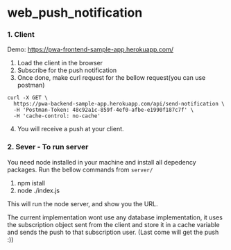 # web_push_notification

### 1. Client

Demo: https://pwa-frontend-sample-app.herokuapp.com/

1. Load the client in the browser
2. Subscribe for the push notification
3. Once done, make curl request for the bellow request(you can use postman)

```
curl -X GET \
  https://pwa-backend-sample-app.herokuapp.com/api/send-notification \
  -H 'Postman-Token: 48c92a1c-859f-4ef0-afbe-e1990f187c7f' \
  -H 'cache-control: no-cache'
```

4. You will receive a push at your client.



### 2. Sever - To run server
You need node installed in your machine and install all depedency packages. Run the bellow commands from `server/`

1. npm istall
2. node ./index.js

This will run the node server, and show you the URL.

The current implementation wont use any database implementation, it uses the subscription object sent from the client and store it in a cache variable and sends the push to that subscription user. (Last come will get the push :))
